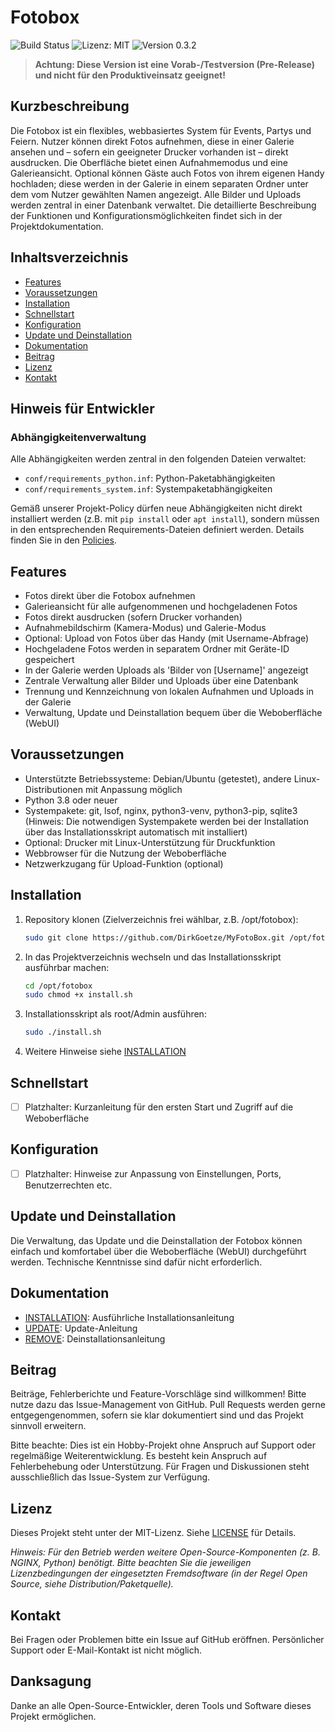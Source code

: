 # Fotobox

![Build Status](https://img.shields.io/badge/build-passing-brightgreen)
![Lizenz: MIT](https://img.shields.io/badge/license-MIT-blue)
![Version 0.3.2](https://img.shields.io/badge/version-0.3.2-orange)

> **Achtung: Diese Version ist eine Vorab-/Testversion (Pre-Release) und nicht für den Produktiveinsatz geeignet!**

## Kurzbeschreibung

Die Fotobox ist ein flexibles, webbasiertes System für Events, Partys und Feiern. Nutzer können direkt Fotos aufnehmen, diese in einer Galerie ansehen und – sofern ein geeigneter Drucker vorhanden ist – direkt ausdrucken. Die Oberfläche bietet einen Aufnahmemodus und eine Galerieansicht. Optional können Gäste auch Fotos von ihrem eigenen Handy hochladen; diese werden in der Galerie in einem separaten Ordner unter dem vom Nutzer gewählten Namen angezeigt. Alle Bilder und Uploads werden zentral in einer Datenbank verwaltet. Die detaillierte Beschreibung der Funktionen und Konfigurationsmöglichkeiten findet sich in der Projektdokumentation.

## Inhaltsverzeichnis

- [Features](#features)
- [Voraussetzungen](#voraussetzungen)
- [Installation](#installation)
- [Schnellstart](#schnellstart)
- [Konfiguration](#konfiguration)
- [Update und Deinstallation](#update-und-deinstallation)
- [Dokumentation](#dokumentation)
- [Beitrag](#beitrag)
- [Lizenz](#lizenz)
- [Kontakt](#kontakt)

## Hinweis für Entwickler

### Abhängigkeitenverwaltung

Alle Abhängigkeiten werden zentral in den folgenden Dateien verwaltet:

- `conf/requirements_python.inf`: Python-Paketabhängigkeiten
- `conf/requirements_system.inf`: Systempaketabhängigkeiten

Gemäß unserer Projekt-Policy dürfen neue Abhängigkeiten nicht direkt installiert werden (z.B. mit `pip install` oder `apt install`), sondern müssen in den entsprechenden Requirements-Dateien definiert werden. Details finden Sie in den [Policies](./policies).

## Features

- Fotos direkt über die Fotobox aufnehmen
- Galerieansicht für alle aufgenommenen und hochgeladenen Fotos
- Fotos direkt ausdrucken (sofern Drucker vorhanden)
- Aufnahmebildschirm (Kamera-Modus) und Galerie-Modus
- Optional: Upload von Fotos über das Handy (mit Username-Abfrage)
- Hochgeladene Fotos werden in separatem Ordner mit Geräte-ID gespeichert
- In der Galerie werden Uploads als 'Bilder von [Username]' angezeigt
- Zentrale Verwaltung aller Bilder und Uploads über eine Datenbank
- Trennung und Kennzeichnung von lokalen Aufnahmen und Uploads in der Galerie
- Verwaltung, Update und Deinstallation bequem über die Weboberfläche (WebUI)

## Voraussetzungen

- Unterstützte Betriebssysteme: Debian/Ubuntu (getestet), andere Linux-Distributionen mit Anpassung möglich
- Python 3.8 oder neuer
- Systempakete: git, lsof, nginx, python3-venv, python3-pip, sqlite3 (Hinweis: Die notwendigen Systempakete werden bei der Installation über das Installationsskript automatisch mit installiert)
- Optional: Drucker mit Linux-Unterstützung für Druckfunktion
- Webbrowser für die Nutzung der Weboberfläche
- Netzwerkzugang für Upload-Funktion (optional)

## Installation

1. Repository klonen (Zielverzeichnis frei wählbar, z.B. /opt/fotobox):

   ```sh
   sudo git clone https://github.com/DirkGoetze/MyFotoBox.git /opt/fotobox
   ```

2. In das Projektverzeichnis wechseln und das Installationsskript ausführbar machen:

   ```sh
   cd /opt/fotobox
   sudo chmod +x install.sh
   ```

3. Installationsskript als root/Admin ausführen:

   ```sh
   sudo ./install.sh
   ```

4. Weitere Hinweise siehe [INSTALLATION](documentation/installation.md)

## Schnellstart

- [ ] Platzhalter: Kurzanleitung für den ersten Start und Zugriff auf die Weboberfläche

## Konfiguration

- [ ] Platzhalter: Hinweise zur Anpassung von Einstellungen, Ports, Benutzerrechten etc.

## Update und Deinstallation

Die Verwaltung, das Update und die Deinstallation der Fotobox können einfach und komfortabel über die Weboberfläche (WebUI) durchgeführt werden. Technische Kenntnisse sind dafür nicht erforderlich.

## Dokumentation

- [INSTALLATION](documentation/installation.md): Ausführliche Installationsanleitung
- [UPDATE](documentation/update.md): Update-Anleitung
- [REMOVE](documentation/remove.md): Deinstallationsanleitung

## Beitrag

Beiträge, Fehlerberichte und Feature-Vorschläge sind willkommen! Bitte nutze dazu das Issue-Management von GitHub. Pull Requests werden gerne entgegengenommen, sofern sie klar dokumentiert sind und das Projekt sinnvoll erweitern.

Bitte beachte: Dies ist ein Hobby-Projekt ohne Anspruch auf Support oder regelmäßige Weiterentwicklung. Es besteht kein Anspruch auf Fehlerbehebung oder Unterstützung. Für Fragen und Diskussionen steht ausschließlich das Issue-System zur Verfügung.

## Lizenz

Dieses Projekt steht unter der MIT-Lizenz. Siehe [LICENSE](LICENSE) für Details.

*Hinweis: Für den Betrieb werden weitere Open-Source-Komponenten (z. B. NGINX, Python) benötigt. Bitte beachten Sie die jeweiligen Lizenzbedingungen der eingesetzten Fremdsoftware (in der Regel Open Source, siehe Distribution/Paketquelle).*

## Kontakt

Bei Fragen oder Problemen bitte ein Issue auf GitHub eröffnen.
Persönlicher Support oder E-Mail-Kontakt ist nicht möglich.

## Danksagung

Danke an alle Open-Source-Entwickler, deren Tools und Software dieses Projekt ermöglichen.
